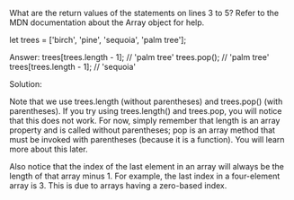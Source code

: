 What are the return values of the statements on lines 3 to 5? Refer to the MDN documentation about the Array object for help.

let trees = ['birch', 'pine', 'sequoia', 'palm tree'];

Answer:
trees[trees.length - 1];  // 'palm tree'
trees.pop();              // 'palm tree'
trees[trees.length - 1];  // 'sequoia'

Solution:

Note that we use trees.length (without parentheses) and trees.pop() (with parentheses). If you try using trees.length() and trees.pop, you will notice that this does not work. For now, simply remember that length is an array property and is called without parentheses; pop is an array method that must be invoked with parentheses (because it is a function). You will learn more about this later.

Also notice that the index of the last element in an array will always be the length of that array minus 1. For example, the last index in a four-element array is 3. This is due to arrays having a zero-based index.
